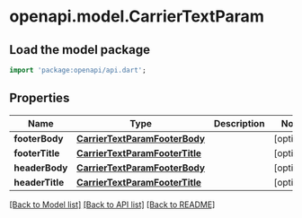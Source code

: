 # openapi.model.CarrierTextParam

## Load the model package
```dart
import 'package:openapi/api.dart';
```

## Properties
Name | Type | Description | Notes
------------ | ------------- | ------------- | -------------
**footerBody** | [**CarrierTextParamFooterBody**](CarrierTextParamFooterBody.md) |  | [optional] 
**footerTitle** | [**CarrierTextParamFooterTitle**](CarrierTextParamFooterTitle.md) |  | [optional] 
**headerBody** | [**CarrierTextParamFooterBody**](CarrierTextParamFooterBody.md) |  | [optional] 
**headerTitle** | [**CarrierTextParamFooterTitle**](CarrierTextParamFooterTitle.md) |  | [optional] 

[[Back to Model list]](../README.md#documentation-for-models) [[Back to API list]](../README.md#documentation-for-api-endpoints) [[Back to README]](../README.md)


